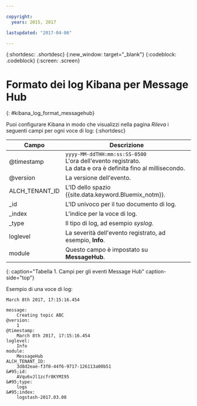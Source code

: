 ```yaml
---

copyright:
  years: 2015, 2017

lastupdated: "2017-04-06"

---
```



{:shortdesc: .shortdesc}
{:new_window: target="_blank"}
{:codeblock: .codeblock}
{:screen: .screen}


# Formato dei log Kibana per Message Hub
{: #kibana_log_format_messagehub}

Puoi configurare Kibana in modo che visualizzi nella pagina *Rileva* i seguenti campi per ogni voce di log:
{:shortdesc}

| Campo | Descrizione |
|-------|-------------|
| @timestamp | `yyyy-MM-ddTHH:mm:ss:SS-0500`  <br> L'ora dell'evento registrato. <br> La data e ora è definita fino al millisecondo. |
| @version | La versione dell'evento. |
| ALCH_TENANT_ID | L'ID dello spazio {{site.data.keyword.Bluemix_notm}}. |
| \_id | L'ID univoco per il tuo documento di log. |
| \_index | L'indice per la voce di log. |
| \_type | Il tipo di log, ad esempio *syslog*. |
| loglevel | La severità dell'evento registrato, ad esempio, **Info**. |
| module | Questo campo è impostato su **MessageHub**. |
{: caption="Tabella 1. Campi per gli eventi Message Hub" caption-side="top"}

Esempio di una voce di log:

```
March 8th 2017, 17:15:16.454	

message:
    Creating topic ABC
@version:
    1
@timestamp:
    March 8th 2017, 17:15:16.454
loglevel:
    Info
module:
    MessageHub
ALCH_TENANT_ID:
    3d8d2eae-f3f0-44f6-9717-126113a00b51
&#95;id:
    AVqu6vJl1zcfr8KYMI95
&#95;type:
    logs
&#95;index:
    logstash-2017.03.08
```
